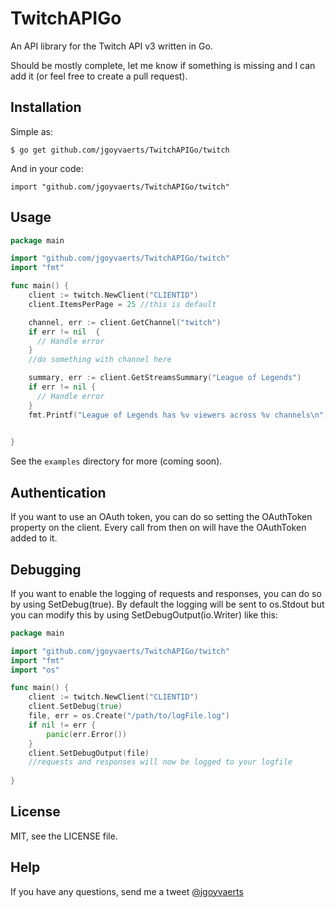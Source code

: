 # TwitchAPIGo

An API library for the Twitch API v3 written in Go.

Should be mostly complete, let me know if something is missing and I can add it (or feel free to create a pull request).

## Installation

Simple as:

    $ go get github.com/jgoyvaerts/TwitchAPIGo/twitch

And in your code:

    import "github.com/jgoyvaerts/TwitchAPIGo/twitch"

## Usage

```go
package main

import "github.com/jgoyvaerts/TwitchAPIGo/twitch"
import "fmt"

func main() {
    client := twitch.NewClient("CLIENTID")
    client.ItemsPerPage = 25 //this is default

    channel, err := client.GetChannel("twitch")
    if err != nil  {
      // Handle error
    }
    //do something with channel here

    summary, err := client.GetStreamsSummary("League of Legends")
    if err != nil {
      // Handle error
    }
    fmt.Printf("League of Legends has %v viewers across %v channels\n", summary.Viewers, summary.Channels)

    
}
```

See the `examples` directory for more (coming soon).

## Authentication

If you want to use an OAuth token, you can do so setting the OAuthToken property on the client. Every call from then on will have the OAuthToken added to it.

## Debugging

If you want to enable the logging of requests and responses, you can do so by using SetDebug(true). By default the logging will be sent to os.Stdout but you can modify this by using SetDebugOutput(io.Writer) like this:

```go
package main

import "github.com/jgoyvaerts/TwitchAPIGo/twitch"
import "fmt"
import "os"

func main() {
    client := twitch.NewClient("CLIENTID")
    client.SetDebug(true)
    file, err = os.Create("/path/to/logFile.log")
    if nil != err {
        panic(err.Error())
    }
    client.SetDebugOutput(file)
    //requests and responses will now be logged to your logfile
    
}
```

## License

MIT, see the LICENSE file.

## Help

If you have any questions, send me a tweet [@jgoyvaerts](http://twitter.com/jgoyvaerts)
